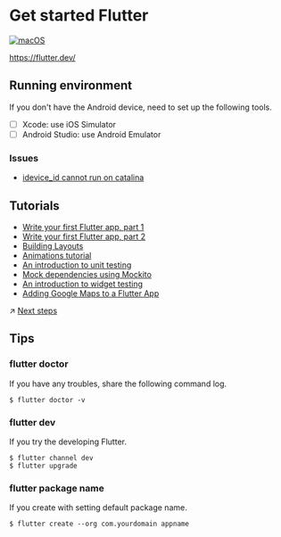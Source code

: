 # Get started Flutter

[![macOS](https://img.shields.io/badge/macOS-Catalina-black)](https://developer.apple.com/macos/)

https://flutter.dev/

## Running environment
If you don't have the Android device, need to set up the following tools.

* [ ] Xcode: use iOS Simulator
* [ ] Android Studio: use Android Emulator

### Issues
* [idevice_id cannot run on catalina](https://github.com/flutter/flutter/issues/42302)

## Tutorials

* [Write your first Flutter app, part 1](https://flutter.dev/docs/get-started/codelab)
* [Write your first Flutter app, part 2](https://codelabs.developers.google.com/codelabs/first-flutter-app-pt2/index.html?index=..%2F..index#0)
* [Building Layouts](https://flutter.dev/docs/development/ui/layout/tutorial)
* [Animations tutorial](https://flutter.dev/docs/development/ui/animations/tutorial)
* [An introduction to unit testing](https://flutter.dev/docs/cookbook/testing/unit/introduction)
* [Mock dependencies using Mockito](https://flutter.dev/docs/cookbook/testing/unit/mocking)
* [An introduction to widget testing](https://flutter.dev/docs/cookbook/testing/widget/introduction)
* [Adding Google Maps to a Flutter App](https://codelabs.developers.google.com/codelabs/google-maps-in-flutter/index.html?index=..%2F..index#0)

:arrow_upper_right: [Next steps](https://codelabs.developers.google.com/codelabs/first-flutter-app-pt2/#8)

## Tips
### flutter doctor
If you have any troubles, share the following command log.

```
$ flutter doctor -v
```

### flutter dev
If you try the developing Flutter.

```
$ flutter channel dev
$ flutter upgrade
```

### flutter package name
If you create with setting default package name.

```
$ flutter create --org com.yourdomain appname
```
